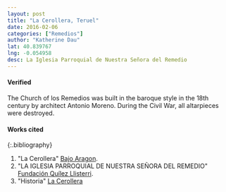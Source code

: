 ```yaml
---
layout: post
title: "La Cerollera, Teruel"
date: 2016-02-06
categories: ["Remedios"]
author: "Katherine Dau"
lat: 40.839767
lng: -0.054958
desc: La Iglesia Parroquial de Nuestra Señora del Remedio
---
```

#### Verified
The Church of los Remedios was built in the baroque style in the 18th century by architect Antonio Moreno. During the Civil War, all altarpieces were destroyed.

#### Works cited

{:.bibliography}
1. "La Cerollera" [Bajo Aragon](http://visitbajoaragon.com/en/municipios/la-cerollera).
2. "LA IGLESIA PARROQUIAL DE NUESTRA SEÑORA DEL REMEDIO" [Fundación Quílez Llisterri](http://www.fqll.es/catalogo_detalle.php?id=184).
3. "Historia" [La Cerollera](http://www.lacerollera.es/el-pueblo/historia/)
